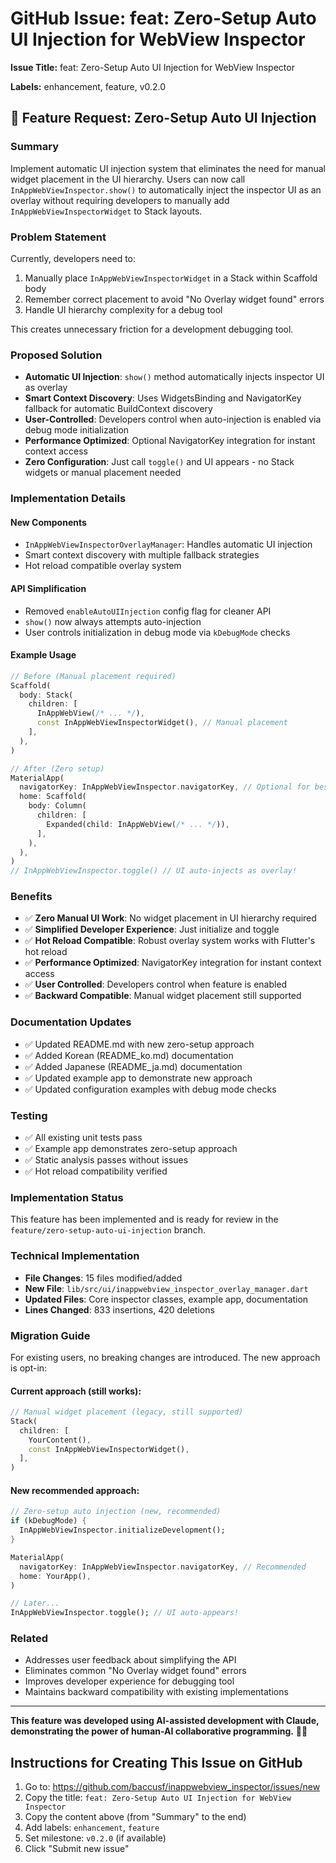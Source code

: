 # GitHub Issue: feat: Zero-Setup Auto UI Injection for WebView Inspector

**Issue Title:** feat: Zero-Setup Auto UI Injection for WebView Inspector

**Labels:** enhancement, feature, v0.2.0

## 🚀 Feature Request: Zero-Setup Auto UI Injection

### Summary
Implement automatic UI injection system that eliminates the need for manual widget placement in the UI hierarchy. Users can now call `InAppWebViewInspector.show()` to automatically inject the inspector UI as an overlay without requiring developers to manually add `InAppWebViewInspectorWidget` to Stack layouts.

### Problem Statement
Currently, developers need to:
1. Manually place `InAppWebViewInspectorWidget` in a Stack within Scaffold body
2. Remember correct placement to avoid "No Overlay widget found" errors
3. Handle UI hierarchy complexity for a debug tool

This creates unnecessary friction for a development debugging tool.

### Proposed Solution
- **Automatic UI Injection**: `show()` method automatically injects inspector UI as overlay
- **Smart Context Discovery**: Uses WidgetsBinding and NavigatorKey fallback for automatic BuildContext discovery
- **User-Controlled**: Developers control when auto-injection is enabled via debug mode initialization
- **Performance Optimized**: Optional NavigatorKey integration for instant context access
- **Zero Configuration**: Just call `toggle()` and UI appears - no Stack widgets or manual placement needed

### Implementation Details

#### New Components
- `InAppWebViewInspectorOverlayManager`: Handles automatic UI injection
- Smart context discovery with multiple fallback strategies
- Hot reload compatible overlay system

#### API Simplification
- Removed `enableAutoUIInjection` config flag for cleaner API
- `show()` now always attempts auto-injection
- User controls initialization in debug mode via `kDebugMode` checks

#### Example Usage
```dart
// Before (Manual placement required)
Scaffold(
  body: Stack(
    children: [
      InAppWebView(/* ... */),
      const InAppWebViewInspectorWidget(), // Manual placement
    ],
  ),
)

// After (Zero setup)
MaterialApp(
  navigatorKey: InAppWebViewInspector.navigatorKey, // Optional for best performance
  home: Scaffold(
    body: Column(
      children: [
        Expanded(child: InAppWebView(/* ... */)),
      ],
    ),
  ),
)
// InAppWebViewInspector.toggle() // UI auto-injects as overlay!
```

### Benefits
- ✅ **Zero Manual UI Work**: No widget placement in UI hierarchy required
- ✅ **Simplified Developer Experience**: Just initialize and toggle
- ✅ **Hot Reload Compatible**: Robust overlay system works with Flutter's hot reload
- ✅ **Performance Optimized**: NavigatorKey integration for instant context access
- ✅ **User Controlled**: Developers control when feature is enabled
- ✅ **Backward Compatible**: Manual widget placement still supported

### Documentation Updates
- ✅ Updated README.md with new zero-setup approach
- ✅ Added Korean (README_ko.md) documentation
- ✅ Added Japanese (README_ja.md) documentation
- ✅ Updated example app to demonstrate new approach
- ✅ Updated configuration examples with debug mode checks

### Testing
- ✅ All existing unit tests pass
- ✅ Example app demonstrates zero-setup approach
- ✅ Static analysis passes without issues
- ✅ Hot reload compatibility verified

### Implementation Status
This feature has been implemented and is ready for review in the `feature/zero-setup-auto-ui-injection` branch.

### Technical Implementation
- **File Changes**: 15 files modified/added
- **New File**: `lib/src/ui/inappwebview_inspector_overlay_manager.dart`
- **Updated Files**: Core inspector classes, example app, documentation
- **Lines Changed**: 833 insertions, 420 deletions

### Migration Guide
For existing users, no breaking changes are introduced. The new approach is opt-in:

#### Current approach (still works):
```dart
// Manual widget placement (legacy, still supported)
Stack(
  children: [
    YourContent(),
    const InAppWebViewInspectorWidget(),
  ],
)
```

#### New recommended approach:
```dart
// Zero-setup auto injection (new, recommended)
if (kDebugMode) {
  InAppWebViewInspector.initializeDevelopment();
}

MaterialApp(
  navigatorKey: InAppWebViewInspector.navigatorKey, // Recommended
  home: YourApp(),
)

// Later...
InAppWebViewInspector.toggle(); // UI auto-appears!
```

### Related
- Addresses user feedback about simplifying the API
- Eliminates common "No Overlay widget found" errors
- Improves developer experience for debugging tool
- Maintains backward compatibility with existing implementations

---

**This feature was developed using AI-assisted development with Claude, demonstrating the power of human-AI collaborative programming.** 🤖✨

## Instructions for Creating This Issue on GitHub

1. Go to: https://github.com/baccusf/inappwebview_inspector/issues/new
2. Copy the title: `feat: Zero-Setup Auto UI Injection for WebView Inspector`
3. Copy the content above (from "Summary" to the end)
4. Add labels: `enhancement`, `feature`
5. Set milestone: `v0.2.0` (if available)
6. Click "Submit new issue"